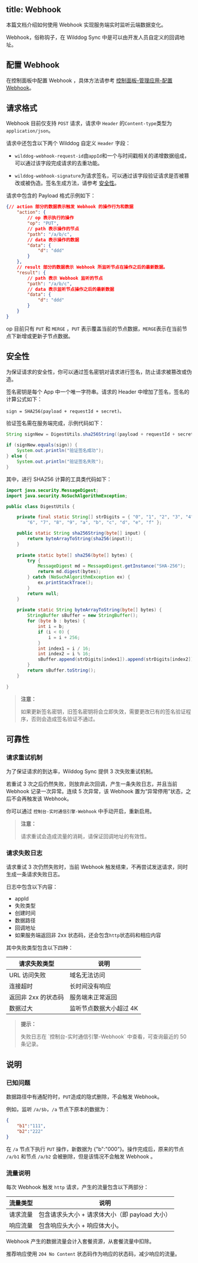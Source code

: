 title: Webhook
---
本篇文档介绍如何使用 Webhook 实现服务端实时监听云端数据变化。

Webhook，俗称钩子，在 Wilddog Sync 中是可以由开发人员自定义的回调地址。

## 配置 Webhook
在控制面板中配置 Webhook ，具体方法请参考 [控制面板-管理应用-配置 Webhook](/console/administer.html#配置-Webhook)。

## 请求格式
Webhook 目前仅支持 `POST` 请求，请求中 `Header` 的`Content-type`类型为 `application/json`。

请求中还包含以下两个 Wilddog 自定义 `Header` 字段：

- `wilddog-webhook-request-id`由`appId`和一个与时间戳相关的递增数据组成，可以通过该字段完成请求的去重功能。

- `wilddog-webhook-signature`为请求签名，可以通过该字段验证请求是否被篡改或被伪造。签名生成方法，请参考 [安全性](/sync/C/guide/webhook.html#安全性)。

请求中包含的 Payload 格式示例如下：

```json
{// action 部分的数据表示触发 Webhook 的操作行为和数据
    "action": {   
        // op 表示执行的操作
        "op": "PUT", 
        // path 表示操作的节点
        "path": "/a/b/c", 
        // data 表示操作的数据
        "data": { 
            "d": "ddd"
        }
    },
    // result 部分的数据表示 Webhook 所监听节点在操作之后的最新数据。
    "result": {
        // path 表示 Webhook 监听的节点
        "path": "/a/b/c",
        // data 表示监听节点操作之后的最新数据
        "data": { 
            "d": "ddd"
        }
    }
}
```

op 目前只有 `PUT` 和 `MERGE` ，`PUT` 表示覆盖当前的节点数据，`MERGE`表示在当前节点下新增或更新子节点数据。


## 安全性

为保证请求的安全性，你可以通过签名密钥对请求进行签名，防止请求被篡改或伪造。

签名密钥是每个 App 中一个唯一字符串。请求的 Header 中增加了签名，签名的计算公式如下：

```
sign = SHA256(payload + requestId + secret)。
```

验证签名需在服务端完成，示例代码如下：

```java
String signNew = DigestUtils.sha256String((payload + requestId + secret).getBytes());
         
if (signNew.equals(sign)) {
    System.out.println("验证签名成功");
} else {
    System.out.println("验证签名失败");
}
```
其中，进行 SHA256 计算的工具类代码如下：

```java
import java.security.MessageDigest;
import java.security.NoSuchAlgorithmException;

public class DigestUtils {

    private final static String[] strDigits = { "0", "1", "2", "3", "4", "5",
        "6", "7", "8", "9", "a", "b", "c", "d", "e", "f" };

    public static String sha256String(byte[] input) {
        return byteArrayToString(sha256(input));
    }
	
	private static byte[] sha256(byte[] bytes) {
        try {
            MessageDigest md = MessageDigest.getInstance("SHA-256");
            return md.digest(bytes);
        } catch (NoSuchAlgorithmException ex) {
            ex.printStackTrace();
        }
        return null;
    }
	
	private static String byteArrayToString(byte[] bytes) {
        StringBuffer sBuffer = new StringBuffer();
        for (byte b : bytes) {
            int i = b;
            if (i < 0) {
                i = i + 256;
            }
            int index1 = i / 16;
            int index2 = i % 16;
            sBuffer.append(strDigits[index1]).append(strDigits[index2]);
        }
        return sBuffer.toString();
    }
	
}
```
<blockquote class="warning">
  <p><strong>注意：</strong></p>
  如果更新签名密钥，旧签名密钥将会立即失效，需要更改已有的签名验证程序，否则会造成签名验证不通过。
</blockquote>

## 可靠性

### 请求重试机制

为了保证请求的到达率，Wilddog Sync 提供 3 次失败重试机制。

若重试 3 次之后仍然失败，则放弃此次回调，产生一条失败日志，并且当前 Webhook 记录一次异常。连续 5 次异常，该 Webhook 置为“异常停用”状态，之后不会再触发该 Webhook。

你可以通过 `控制台-实时通信引擎-Webhook` 中手动开启，重新启用。


<blockquote class="warning">
  <p><strong>注意：</strong></p>
  请求重试会造成流量的消耗，请保证回调地址的有效性。
</blockquote>



### 请求失败日志
请求重试 3 次仍然失败时，当前 Webhook 触发结束，不再尝试发送请求，同时生成一条请求失败日志。

日志中包含以下内容：

- appId
- 失败类型
- 创建时间
- 数据路径
- 回调地址
- 如果服务端返回非 2xx 状态码，还会包含`http`状态码和相应内容

其中失败类型包含以下四种：

| 请求失败类型     | 说明                                       |
| -------- | ---------------------------------------- |
| URL 访问失败 | 域名无法访问|
| 连接超时  | 长时间没有响应  |    
| 返回非 2xx 的状态码 | 服务端未正常返回  |  
| 数据过大 | 监听节点数据大小超过 4K  |  


<blockquote class="notice">
  <p><strong>提示：</strong></p>
失败日志在 `控制台-实时通信引擎-Webhook` 中查看，可查询最近的 50 条记录。
</blockquote>


## 说明

### 已知问题
数据路径中有通配符时，`PUT`造成的隐式删除，不会触发 Webhook。

例如，监听 `/a/$b`，`/a` 节点下原本的数据为：

```json
{
	"b1":"111",
	"b2":"222"
}
```

在 `/a` 节点下执行 `PUT` 操作，新数据为 {"b":"000"}。操作完成后，原来的节点 `/a/b1` 和节点 `/a/b2` 会被删除，但是该情况不会触发 Webhook 。

### 流量说明

每次 Webhook 触发 `http` 请求，产生的流量包含以下两部分：

| 流量类型      | 说明                                       |
| -------- | ---------------------------------------- |
| 请求流量 | 包含请求头大小 + 请求体大小（即 payload 大小）|
| 响应流量    | 包含响应头大小 + 响应体大小。  |        



Webhook 产生的数据流量会计入套餐资源，从套餐流量中扣除。

推荐响应使用 `204 No Content` 状态码作为响应的状态码，减少响应的流量。